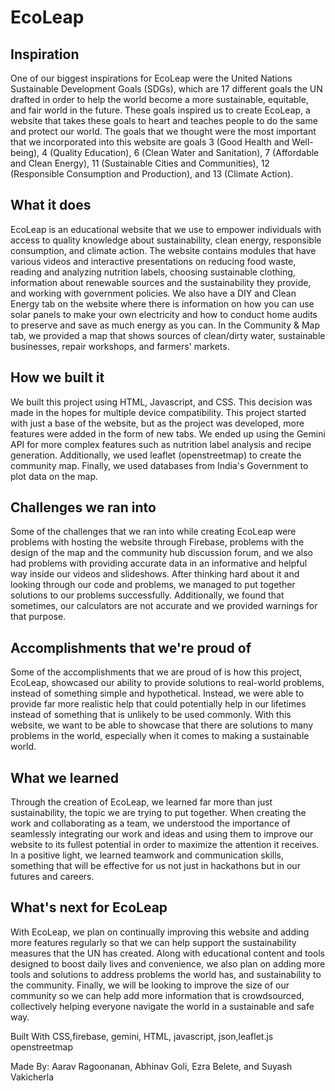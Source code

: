 # EcoLeap
## Inspiration

One of our biggest inspirations for EcoLeap were the United Nations Sustainable Development Goals (SDGs), which are 17 different goals the UN drafted in order to help the world become a more sustainable, equitable, and fair world in the future. These goals inspired us to create EcoLeap, a website that takes these goals to heart and teaches people to do the same and protect our world. The goals that we thought were the most important that we incorporated into this website are goals 3 (Good Health and Well-being), 4 (Quality Education), 6 (Clean Water and Sanitation), 7 (Affordable and Clean Energy), 11 (Sustainable Cities and Communities), 12 (Responsible Consumption and Production), and 13 (Climate Action).

## What it does

EcoLeap is an educational website that we use to empower individuals with access to quality knowledge about sustainability, clean energy, responsible consumption, and climate action. The website contains modules that have various videos and interactive presentations on reducing food waste, reading and analyzing nutrition labels, choosing sustainable clothing, information about renewable sources and the sustainability they provide, and working with government policies. We also have a DIY and Clean Energy tab on the website where there is information on how you can use solar panels to make your own electricity and how to conduct home audits to preserve and save as much energy as you can. In the Community & Map tab, we provided a map that shows sources of clean/dirty water, sustainable businesses, repair workshops, and farmers' markets.

## How we built it

We built this project using HTML, Javascript, and CSS. This decision was made in the hopes for multiple device compatibility. This project started with just a base of the website, but as the project was developed, more features were added in the form of new tabs. We ended up using the Gemini API for more complex features such as nutrition label analysis and recipe generation. Additionally, we used leaflet (openstreetmap) to create the community map. Finally, we used databases from India's Government to plot data on the map.

## Challenges we ran into

Some of the challenges that we ran into while creating EcoLeap were problems with hosting the website through Firebase, problems with the design of the map and the community hub discussion forum, and we also had problems with providing accurate data in an informative and helpful way inside our videos and slideshows. After thinking hard about it and looking through our code and problems, we managed to put together solutions to our problems successfully. Additionally, we found that sometimes, our calculators are not accurate and we provided warnings for that purpose.

## Accomplishments that we're proud of

Some of the accomplishments that we are proud of is how this project, EcoLeap, showcased our ability to provide solutions to real-world problems, instead of something simple and hypothetical. Instead, we were able to provide far more realistic help that could potentially help in our lifetimes instead of something that is unlikely to be used commonly. With this website, we want to be able to showcase that there are solutions to many problems in the world, especially when it comes to making a sustainable world.

## What we learned

Through the creation of EcoLeap, we learned far more than just sustainability, the topic we are trying to put together. When creating the work and collaborating as a team, we understood the importance of seamlessly integrating our work and ideas and using them to improve our website to its fullest potential in order to maximize the attention it receives. In a positive light, we learned teamwork and communication skills, something that will be effective for us not just in hackathons but in our futures and careers.

## What's next for EcoLeap

With EcoLeap, we plan on continually improving this website and adding more features regularly so that we can help support the sustainability measures that the UN has created. Along with educational content and tools designed to boost daily lives and convenience, we also plan on adding more tools and solutions to address problems the world has, and sustainability to the community. Finally, we will be looking to improve the size of our community so we can help add more information that is crowdsourced, collectively helping everyone navigate the world in a sustainable and safe way.

Built With
CSS,firebase, gemini, HTML, javascript, json,leaflet.js
openstreetmap


Made By: Aarav Ragoonanan, Abhinav Goli, Ezra Belete, and Suyash Vakicherla
